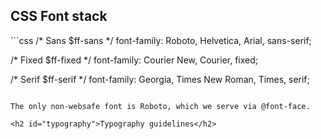 <h2 id="fontstack">CSS Font stack</h2>
```css
/* Sans $ff-sans */
font-family: Roboto, Helvetica, Arial, sans-serif;

/* Fixed $ff-fixed */
font-family: Courier New, Courier, fixed;

/* Serif $ff-serif */
font-family: Georgia, Times New Roman, Times, serif;
```

The only non-websafe font is Roboto, which we serve via @font-face.

<h2 id="typography">Typography guidelines</h2>
